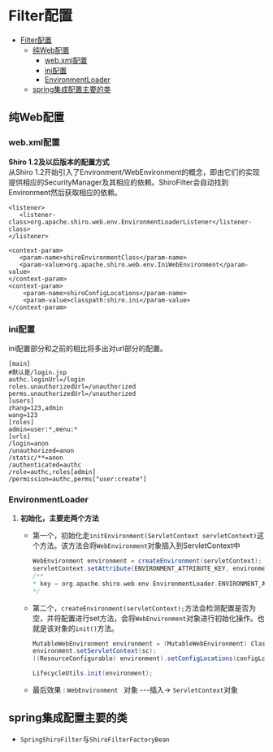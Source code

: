 # Filter配置


<!-- TOC -->

- [Filter配置](#filter配置)
    - [纯Web配置](#纯web配置)
        - [web.xml配置](#webxml配置)
        - [ini配置](#ini配置)
        - [EnvironmentLoader](#environmentloader)
    - [spring集成配置主要的类](#spring集成配置主要的类)

<!-- /TOC -->

## 纯Web配置 

### web.xml配置

**Shiro 1.2及以后版本的配置方式**   
从Shiro 1.2开始引入了Environment/WebEnvironment的概念，即由它们的实现提供相应的SecurityManager及其相应的依赖。ShiroFilter会自动找到Environment然后获取相应的依赖。

```
<listener>  
   <listener-class>org.apache.shiro.web.env.EnvironmentLoaderListener</listener-class>  
</listener>   

<context-param>  
   <param-name>shiroEnvironmentClass</param-name>  
   <param-value>org.apache.shiro.web.env.IniWebEnvironment</param-value>  
</context-param>  
<context-param>  
    <param-name>shiroConfigLocations</param-name>  
    <param-value>classpath:shiro.ini</param-value>  
</context-param>   
```

### ini配置
ini配置部分和之前的相比将多出对url部分的配置。     
```
[main]  
#默认是/login.jsp  
authc.loginUrl=/login  
roles.unauthorizedUrl=/unauthorized  
perms.unauthorizedUrl=/unauthorized  
[users]  
zhang=123,admin  
wang=123  
[roles]  
admin=user:*,menu:*  
[urls]  
/login=anon  
/unauthorized=anon  
/static/**=anon  
/authenticated=authc  
/role=authc,roles[admin]  
/permission=authc,perms["user:create"]   
```

### EnvironmentLoader

1. **初始化，主要走两个方法**
    - 第一个，初始化走`initEnvironment(ServletContext servletContext)`这个方法。该方法会将`WebEnvironment`对象插入到ServletContext中
        ```java
        WebEnvironment environment = createEnvironment(servletContext);
        servletContext.setAttribute(ENVIRONMENT_ATTRIBUTE_KEY, environment);
        /**
        * key = org.apache.shiro.web.env.EnvironmentLoader.ENVIRONMENT_ATTRIBUTE_KEY
        */
        ```
    - 第二个，`createEnvironment(servletContext);`方法会检测配置是否为空，并将配置进行set方法，会将`WebEnvironment`对象进行初始化操作。也就是该对象的`init()`方法。
        ```java
        MutableWebEnvironment environment = (MutableWebEnvironment) ClassUtils.newInstance(clazz);
        environment.setServletContext(sc);
        ((ResourceConfigurable) environment).setConfigLocations(configLocations);
        
        LifecycleUtils.init(environment);
        ```

    - 最后效果 : `WebEnvironment ` 对象  ---插入->  `ServletContext`对象


## spring集成配置主要的类

- `SpringShiroFilter`与`ShiroFilterFactoryBean`